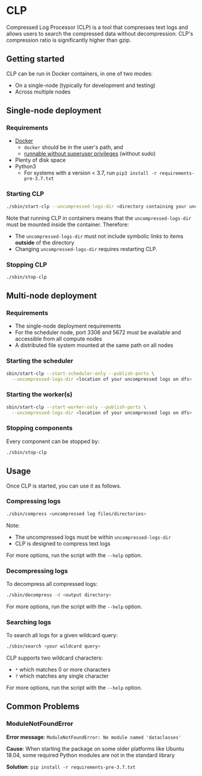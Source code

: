# CLP

Compressed Log Processor (CLP) is a tool that compresses text logs and allows users to search the compressed data 
without decompression. CLP's compression ratio is significantly higher than gzip.

## Getting started

CLP can be run in Docker containers, in one of two modes:
* On a single-node (typically for development and testing)
* Across multiple nodes

## Single-node deployment

### Requirements

* [Docker](https://docs.docker.com/engine/install/)
  * `docker` should be in the user's path, and
  * [runnable without superuser privileges](https://docs.docker.com/engine/install/linux-postinstall/#manage-docker-as-a-non-root-user)
    (without sudo)
* Plenty of disk space
* Python3
  * For systems with a version < 3.7, run `pip3 install -r requirements-pre-3.7.txt`

### Starting CLP

```bash
./sbin/start-clp --uncompressed-logs-dir <directory containing your uncompressed logs>
```

Note that running CLP in containers means that the `uncompressed-logs-dir` must be mounted inside the container.
Therefore:
* The `uncompressed-logs-dir` must not include symbolic links to items **outside** of the directory 
* Changing `uncompressed-logs-dir` requires restarting CLP.

### Stopping CLP

```bash
./sbin/stop-clp
```

## Multi-node deployment

### Requirements

* The single-node deployment requirements
* For the scheduler node, port 3306 and 5672 must be available and accessible from all compute nodes
* A distributed file system mounted at the same path on all nodes

### Starting the scheduler

```bash
sbin/start-clp --start-scheduler-only --publish-ports \
  --uncompressed-logs-dir <location of your uncompressed logs on dfs>
```

### Starting the worker(s)

```bash
sbin/start-clp --start-worker-only --publish-ports \
  --uncompressed-logs-dir <location of your uncompressed logs on dfs>
```

### Stopping components

Every component can be stopped by:
```bash
./sbin/stop-clp
```

## Usage

Once CLP is started, you can use it as follows.

### Compressing logs

```bash
./sbin/compress <uncompressed log files/directories>
```

Note:
* The uncompressed logs must be within `uncompressed-logs-dir`
* CLP is designed to compress text logs

For more options, run the script with the `--help` option.

### Decompressing logs

To decompress all compressed logs:
```bash
./sbin/decompress -d <output directory> 
```
For more options, run the script with the `--help` option.

### Searching logs

To search all logs for a given wildcard query:
```bash
./sbin/search <your wildcard query>
```

CLP supports two wildcard characters:
* `*` which matches 0 or more characters
* `?` which matches any single character

For more options, run the script with the `--help` option.

## Common Problems

### ModuleNotFoundError

**Error message**: ```ModuleNotFoundError: No module named 'dataclasses'```

**Cause**: When starting the package on some older platforms like Ubuntu 18.04, some required Python modules are not in 
the standard library

**Solution**: `pip install -r requirements-pre-3.7.txt`
